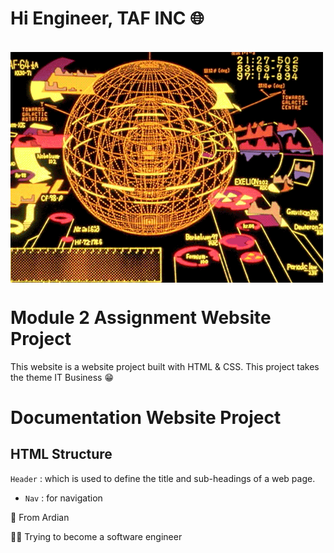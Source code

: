 # Hi Engineer, TAF INC 🌐

<br>
<img align="center" src="Assets/img/world.gif">

# Module 2 Assignment Website Project

<p>This website is a website project built with HTML & CSS. This project takes the theme IT Business 😁</p>

# Documentation Website Project

## HTML Structure
`Header` : which is used to define the title and sub-headings of a web page.
- `Nav` : for navigation



<p>🙌 From Ardian</p>
<p>👨‍💻 Trying to become a software engineer</p>

